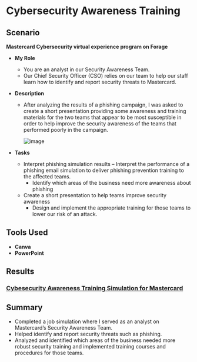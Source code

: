 <h1>Cybersecurity Awareness Training</h1>

<h2>Scenario</h2>

<b>Mastercard Cybersecurity virtual experience program on Forage </b>
  - <b>My Role</b>
    - You are an analyst in our Security Awareness Team.
    - Our Chief Security Officer (CSO) relies on our team to help our staff learn how to identify and report security threats to Mastercard.

- <b>Description</b>
  - After analyzing the results of a phishing campaign, I was asked to create a short presentation providing some awareness and training materials for the two teams that appear to be most susceptible in order to help improve the security awareness of the teams that performed poorly in the campaign.
    
    ![image](https://github.com/user-attachments/assets/b0470b66-9c7a-4041-8805-12de1911ab3a)

- <b>Tasks</b>
  - Interpret phishing simulation results – Interpret the performance of a phishing email simulation to deliver phishing prevention training to the affected teams.
    - Identify which areas of the business need more awareness about phishing
  - Create a short presentation to help teams improve security awareness 
    -	Design and implement the appropriate training for those teams to lower our risk of an attack.

<h2>Tools Used</h2>

  - <b>Canva</b>
  - <b>PowerPoint</b> 

<h2>Results</h2>

<h3><a href="https://github.com/arielbethea/CybersecurityAwarenessTraining/blob/main/Ariel%20Bethea%20-%20Mastercard%20Phishing%20Awareness%20Presentation.pdf" align="left">Cybesecurity Awareness Training Simulation for Mastercard</a></h3>
</p>


<h2>Summary</h2>

  - Completed a job simulation where I served as an analyst on Mastercard’s Security Awareness Team.
  - Helped identify and report security threats such as phishing.
  - Analyzed and identified which areas of the business needed more robust security training and implemented training courses and procedures for those teams.

</p>









<!--
 ```diff
- text in red
+ text in green
! text in orange
# text in gray
@@ text in purple (and bold)@@
```
--!>
